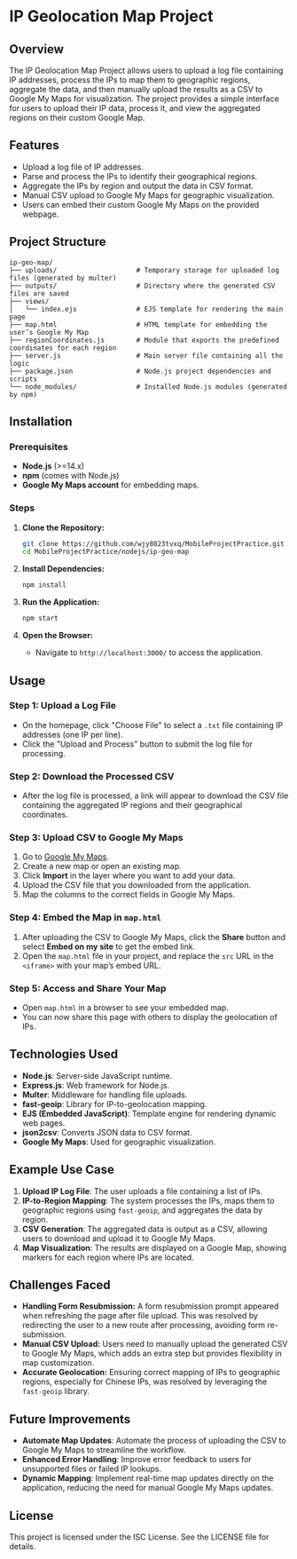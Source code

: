 
# IP Geolocation Map Project

## Overview

The IP Geolocation Map Project allows users to upload a log file containing IP addresses, process the IPs to map them to geographic regions, aggregate the data, and then manually upload the results as a CSV to Google My Maps for visualization. The project provides a simple interface for users to upload their IP data, process it, and view the aggregated regions on their custom Google Map.

## Features

- Upload a log file of IP addresses.
- Parse and process the IPs to identify their geographical regions.
- Aggregate the IPs by region and output the data in CSV format.
- Manual CSV upload to Google My Maps for geographic visualization.
- Users can embed their custom Google My Maps on the provided webpage.

## Project Structure

```
ip-geo-map/
├── uploads/                    # Temporary storage for uploaded log files (generated by multer)
├── outputs/                    # Directory where the generated CSV files are saved
├── views/
│   └── index.ejs               # EJS template for rendering the main page
├── map.html                    # HTML template for embedding the user’s Google My Map
├── regionCoordinates.js        # Module that exports the predefined coordinates for each region
├── server.js                   # Main server file containing all the logic
├── package.json                # Node.js project dependencies and scripts
└── node_modules/               # Installed Node.js modules (generated by npm)
```

## Installation

### Prerequisites

- **Node.js** (>=14.x)
- **npm** (comes with Node.js)
- **Google My Maps account** for embedding maps.

### Steps

1. **Clone the Repository:**
   ```bash
   git clone https://github.com/wjy8023tvxq/MobileProjectPractice.git
   cd MobileProjectPractice/nodejs/ip-geo-map
   ```

2. **Install Dependencies:**
   ```bash
   npm install
   ```

3. **Run the Application:**
   ```bash
   npm start
   ```

4. **Open the Browser:**
   - Navigate to `http://localhost:3000/` to access the application.

## Usage

### Step 1: Upload a Log File

- On the homepage, click "Choose File" to select a `.txt` file containing IP addresses (one IP per line).
- Click the "Upload and Process" button to submit the log file for processing.

### Step 2: Download the Processed CSV

- After the log file is processed, a link will appear to download the CSV file containing the aggregated IP regions and their geographical coordinates.

### Step 3: Upload CSV to Google My Maps

1. Go to [Google My Maps](https://www.google.com/maps/d/u/0/).
2. Create a new map or open an existing map.
3. Click **Import** in the layer where you want to add your data.
4. Upload the CSV file that you downloaded from the application.
5. Map the columns to the correct fields in Google My Maps.

### Step 4: Embed the Map in `map.html`

1. After uploading the CSV to Google My Maps, click the **Share** button and select **Embed on my site** to get the embed link.
2. Open the `map.html` file in your project, and replace the `src` URL in the `<iframe>` with your map’s embed URL.

### Step 5: Access and Share Your Map

- Open `map.html` in a browser to see your embedded map.
- You can now share this page with others to display the geolocation of IPs.

## Technologies Used

- **Node.js**: Server-side JavaScript runtime.
- **Express.js**: Web framework for Node.js.
- **Multer**: Middleware for handling file uploads.
- **fast-geoip**: Library for IP-to-geolocation mapping.
- **EJS (Embedded JavaScript)**: Template engine for rendering dynamic web pages.
- **json2csv**: Converts JSON data to CSV format.
- **Google My Maps**: Used for geographic visualization.

## Example Use Case

1. **Upload IP Log File**: The user uploads a file containing a list of IPs.
2. **IP-to-Region Mapping**: The system processes the IPs, maps them to geographic regions using `fast-geoip`, and aggregates the data by region.
3. **CSV Generation**: The aggregated data is output as a CSV, allowing users to download and upload it to Google My Maps.
4. **Map Visualization**: The results are displayed on a Google Map, showing markers for each region where IPs are located.

## Challenges Faced

- **Handling Form Resubmission:** A form resubmission prompt appeared when refreshing the page after file upload. This was resolved by redirecting the user to a new route after processing, avoiding form re-submission.
- **Manual CSV Upload:** Users need to manually upload the generated CSV to Google My Maps, which adds an extra step but provides flexibility in map customization.
- **Accurate Geolocation:** Ensuring correct mapping of IPs to geographic regions, especially for Chinese IPs, was resolved by leveraging the `fast-geoip` library.

## Future Improvements

- **Automate Map Updates**: Automate the process of uploading the CSV to Google My Maps to streamline the workflow.
- **Enhanced Error Handling**: Improve error feedback to users for unsupported files or failed IP lookups.
- **Dynamic Mapping**: Implement real-time map updates directly on the application, reducing the need for manual Google My Maps updates.

## License

This project is licensed under the ISC License. See the LICENSE file for details.
